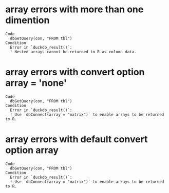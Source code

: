 # array errors with more than one dimention

    Code
      dbGetQuery(con, "FROM tbl")
    Condition
      Error in `duckdb_result()`:
      ! Nested arrays cannot be returned to R as column data.

# array errors with convert option array = 'none'

    Code
      dbGetQuery(con, "FROM tbl")
    Condition
      Error in `duckdb_result()`:
      ! Use `dbConnect(array = "matrix")` to enable arrays to be returned to R.

# array errors with default convert option array

    Code
      dbGetQuery(con, "FROM tbl")
    Condition
      Error in `duckdb_result()`:
      ! Use `dbConnect(array = "matrix")` to enable arrays to be returned to R.

